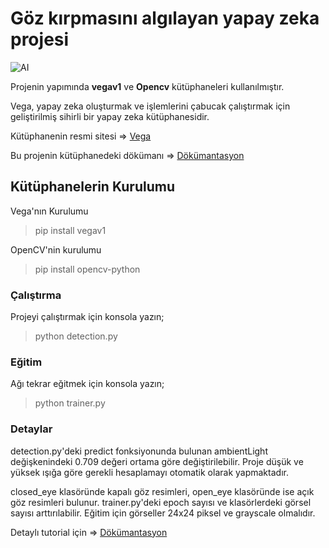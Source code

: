 # Göz kırpmasını algılayan yapay zeka projesi
![AI](https://gblobscdn.gitbook.com/assets%2F-M8qMpTMWhj-s-7KKqGm%2F-M8ureXSf69DComOoO-G%2F-M8url3zHkjVoxWYninQ%2Faga.gif?alt=media&token=374ae17e-5866-474a-8a24-4be2942c50c2)

Projenin yapımında **vegav1** ve **Opencv** kütüphaneleri kullanılmıştır.

Vega, yapay zeka oluşturmak ve işlemlerini çabucak çalıştırmak için geliştirilmiş sihirli bir yapay zeka kütüphanesidir.

Kütüphanenin resmi sitesi => [Vega](http://vega.aksoylu.space)

Bu projenin kütüphanedeki dökümanı => [Dökümantasyon](https://vega.aksoylu.space/turkish/tuerkce/oernek-proje-vega-ile-goez-yorgunlugunu-algilayan-yapay-zeka-projesi)


## Kütüphanelerin Kurulumu

Vega'nın Kurulumu

> pip install vegav1


OpenCV'nin kurulumu

> pip install opencv-python

### Çalıştırma
Projeyi çalıştırmak için konsola yazın;
> python detection.py


### Eğitim
Ağı tekrar eğitmek için konsola yazın;
> python trainer.py


### Detaylar
detection.py'deki predict fonksiyonunda bulunan ambientLight değişkenindeki 0.709 değeri ortama göre değiştirilebilir. Proje düşük ve yüksek ışığa göre gerekli hesaplamayı otomatik olarak yapmaktadır.

closed_eye klasöründe kapalı göz resimleri, open_eye klasöründe ise açık göz resimleri bulunur. trainer.py'deki epoch sayısı ve klasörlerdeki görsel sayısı arttırılabilir. Eğitim için görseller 24x24 piksel ve grayscale olmalıdır.

Detaylı tutorial için => [Dökümantasyon](https://vega.aksoylu.space/turkish/tuerkce/oernek-proje-vega-ile-goez-yorgunlugunu-algilayan-yapay-zeka-projesi)



